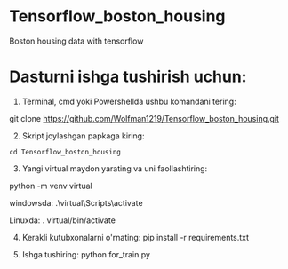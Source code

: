 # Tensorflow_boston_housing
Boston housing data with tensorflow
# Dasturni ishga tushirish uchun:
1) Terminal, cmd yoki Powershellda ushbu komandani tering:

git clone https://github.com/Wolfman1219/Tensorflow_boston_housing.git

2) Skript joylashgan papkaga kiring:

```cd Tensorflow_boston_housing```

3) Yangi virtual maydon yarating va uni faollashtiring:

python -m venv virtual

windowsda:
.\virtual\Scripts\activate

Linuxda:
. virtual/bin/activate

4) Kerakli kutubxonalarni o'rnating:
pip install -r requirements.txt

5) Ishga tushiring:
python for_train.py
